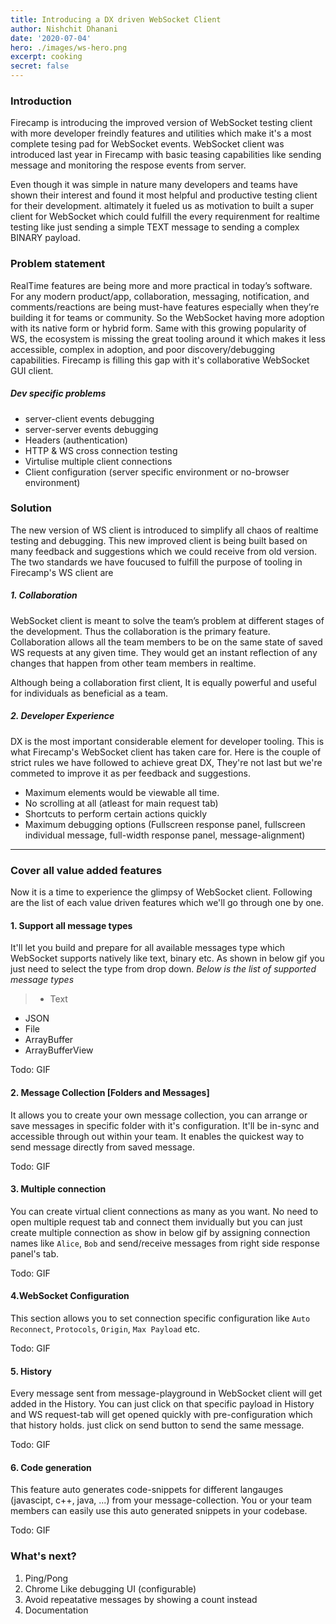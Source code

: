 ```yaml
---
title: Introducing a DX driven WebSocket Client
author: Nishchit Dhanani
date: '2020-07-04'
hero: ./images/ws-hero.png
excerpt: cooking
secret: false
---
```


### Introduction
Firecamp is introducing the improved version of WebSocket testing client with more developer freindly features and utilities which make it's a most complete tesing pad for WebSocket events. WebSocket client was introduced last year in Firecamp with basic teasing capabilities like sending message and monitoring the respose events from server. 

Even though it was simple in nature many developers and teams have shown their interest and found it most helpful and productive testing client for their development. altimately it fueled us as motivation to built a super client for WebSocket which could fulfill the every requirenment for realtime testing like just sending a simple TEXT message to sending a complex BINARY payload.

### Problem statement
RealTime features are being more and more practical in today’s software. For any modern product/app, collaboration, messaging, notification, and comments/reactions are being must-have features especially when they’re building it for teams or community. So the WebSocket having more adoption with its native form or hybrid form. Same with this growing popularity of WS, the ecosystem is missing the great tooling around it which makes it less accessible, complex in adoption, and poor discovery/debugging capabilities. Firecamp is filling this gap with it's collaborative WebSocket GUI client.
##### Dev specific problems
- server-client events debugging
- server-server events debugging
- Headers (authentication)
- HTTP & WS cross connection testing
- Virtulise multiple client connections
- Client configuration (server specific environment or no-browser environment)

### Solution
The new version of WS client is introduced to simplify all chaos of realtime testing and debugging. This new improved client is being built based on many feedback and suggestions which we could receive from old version. The two standards we have foucused to fulfill the purpose of tooling in Firecamp's WS client are 

##### 1. Collaboration
WebSocket client is meant to solve the team’s problem at different stages of the development. Thus the collaboration is the primary feature. Collaboration allows all the team members to be on the same state of saved WS requests at any given time. They would get an instant reflection of any changes that happen from other team members in realtime.

Although being a collaboration first client, It is equally powerful and useful for individuals as beneficial as a team.

##### 2. Developer Experience
DX is the most important considerable element for developer tooling. This is what Firecamp's WebSocket client has taken  care for. Here is the couple of strict rules we have followed to achieve great DX, They're not last but we're commeted to improve it as per feedback and suggestions.
  - Maximum elements would be viewable all time.
  - No scrolling at all (atleast for main request tab)
  - Shortcuts to perform certain actions quickly
  - Maximum debugging options (Fullscreen response panel, fullscreen individual message, full-width response panel, message-alignment)

---
### Cover all value added features
Now it is a time to experience the glimpsy of WebSocket client. Following are the list of each value driven features which we'll go through one by one.
#### 1. Support all message types
It'll let you build and prepare for all available messages type which WebSocket supports natively like text, binary etc. As shown in below gif you just need to select the type from drop down. *Below is the list of supported message types*

>- Text 
- JSON
- File
- ArrayBuffer
- ArrayBufferView

Todo: GIF

#### 2. Message Collection [Folders and Messages]
It allows you to create your own message collection, you can arrange or save messages in specific folder with it's configuration. 
It'll be in-sync and accessible through out within your team. It enables the quickest way to send message directly from saved message.

Todo: GIF

#### 3. Multiple connection
You can create virtual client connections as many as you want. No need to open multiple request tab and connect them invidually but you can just create multiple connection as show in below gif by assigning connection names like `Alice`, `Bob` and send/receive messages from right side response panel's tab.

Todo: GIF

#### 4.WebSocket Configuration
This section allows you to set connection specific configuration like `Auto Reconnect`, `Protocols`, `Origin`, `Max Payload` etc. 

Todo: GIF

#### 5. History
Every message sent from message-playground in WebSocket client will get added in the History. You can just click on that specific payload in History and WS request-tab will get opened quickly with pre-configuration which that history holds. just click on send button to send the same message.

Todo: GIF

#### 6. Code generation
This feature auto generates code-snippets for different langauges (javascipt, c++, java, ...) from your message-collection. You or your team members can easily use this auto generated snippets in your codebase.

Todo: GIF

### What's next?
1. Ping/Pong
2. Chrome Like debugging UI (configurable)
3. Avoid repeatative messages by showing a count instead
4. Documentation